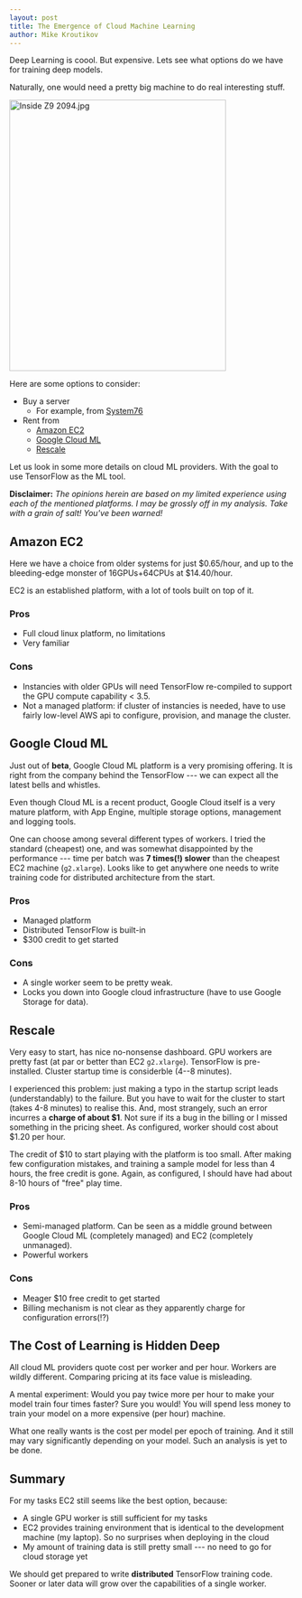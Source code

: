 ```yaml
---
layout: post
title: The Emergence of Cloud Machine Learning
author: Mike Kroutikov
---
```


Deep Learning is coool. But expensive.
Lets see what options do we have for training deep models. 

Naturally, one would need a pretty big machine to do real interesting stuff.

<p><a href="https://commons.wikimedia.org/wiki/File:Inside_Z9_2094.jpg#/media/File:Inside_Z9_2094.jpg"><img src="https://upload.wikimedia.org/wikipedia/commons/6/6d/Inside_Z9_2094.jpg" alt="Inside Z9 2094.jpg" height="480" width="384"></a></p>

Here are some options to consider:

* Buy a server
    - For example, from [System76](https://system76.com/desktops/silverback)
* Rent from
    - [Amazon EC2](https://aws.amazon.com/ec2/instance-types/)
    - [Google Cloud ML](https://cloud.google.com/products/machine-learning/)
    - [Rescale](http://www.rescale.com/pricing/)

Let us look in some more details on cloud ML providers. With the goal to use TensorFlow as the ML tool.

**Disclaimer:** *The opinions herein are based on my limited experience using each of the mentioned platforms. 
I may be grossly off in my analysis. Take with a grain of salt! You've been warned!*

## Amazon EC2
Here we have a choice from older systems for just $0.65/hour, and up to the bleeding-edge monster of 16GPUs+64CPUs at $14.40/hour.

EC2 is an established platform, with a lot of tools built on top of it.

### Pros

* Full cloud linux platform, no limitations
* Very familiar

### Cons

* Instancies with older GPUs will need TensorFlow re-compiled to support the GPU compute capability < 3.5.
* Not a managed platform: if cluster of instancies is needed, have to use fairly low-level AWS api to configure, provision, and manage the cluster.

## Google Cloud ML
Just out of **beta**, Google Cloud ML platform is a very promising offering. It is right from the company behind the TensorFlow --- we can expect all the latest bells and whistles.

Even though Cloud ML is a recent product, Google Cloud itself is a very mature platform, with App Engine, multiple storage options, management and logging tools.

One can choose among several different types of workers. I tried the standard (cheapest) one, and was somewhat disappointed by the performance --- time per batch was **7 times(!) slower** than the cheapest EC2 machine (`g2.xlarge`). Looks like to get anywhere one needs to write training code for distributed architecture from the start.

### Pros

* Managed platform
* Distributed TensorFlow is built-in
* $300 credit to get started

### Cons

* A single worker seem to be pretty weak. 
* Locks you down into Google cloud infrastructure (have to use Google Storage for data).

## Rescale
Very easy to start, has nice no-nonsense dashboard. GPU workers are pretty fast (at par or better than EC2 `g2.xlarge`).
TensorFlow is pre-installed. Cluster startup time is considerble (4--8 minutes). 

I experienced this problem: just making a typo in the startup script leads (understandably)
to the failure. But you have to wait for the cluster to start (takes 4-8 minutes) to realise this. 
And, most strangely, such an error incurres a **charge of about $1**. Not sure if its a bug in the billing or I missed something in the pricing sheet. As configured, worker should cost about $1.20 per hour.

The credit of $10 to start playing with the platform is too small. After making few configuration mistakes, 
and training a sample model for less than 4 hours, the free credit is gone. 
Again, as configured, I should have had about 8-10 hours of "free" play time.

### Pros

* Semi-managed platform. Can be seen as a middle ground between Google Cloud ML (completely managed) and EC2 (completely unmanaged).
* Powerful workers

### Cons

* Meager $10 free credit to get started
* Billing mechanism is not clear as they apparently charge for configuration errors(!?)

## The Cost of Learning is Hidden Deep
All cloud ML providers quote cost per worker and per hour. Workers are wildly different. Comparing pricing at its face value is misleading.

A mental experiment:
Would you pay twice more per hour to make your model train four times faster? Sure you would! You will spend less 
money to train your model on a more expensive (per hour) machine.

What one really wants is the cost per model per epoch of training. And it still may vary significantly depending on your model. Such an analysis is yet to be done.

## Summary

For my tasks EC2 still seems like the best option, because:

* A single GPU worker is still sufficient for my tasks
* EC2 provides training environment that is identical to the development machine (my laptop). 
  So no surprises when deploying in the cloud
* My amount of training data is still pretty small --- no need to go for cloud storage yet

We should get prepared to write **distributed** TensorFlow training code. Sooner or later data will grow over the capabilities of a single worker.
